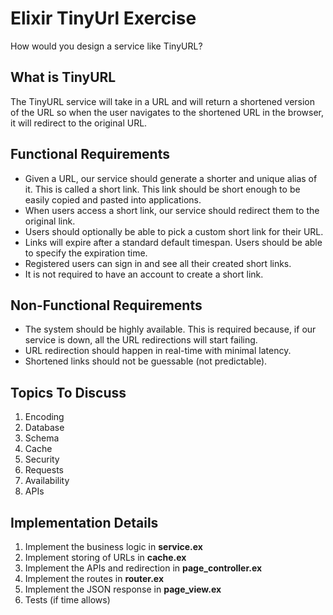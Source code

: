 # Elixir TinyUrl Exercise

How would you design a service like TinyURL?

## What is TinyURL

The TinyURL service will take in a URL and will return a shortened version of the URL so when the user navigates to the shortened URL in the browser, it will redirect to the original URL.

## Functional Requirements

- Given a URL, our service should generate a shorter and unique alias of it. This is called a short link. This link should be short enough to be easily copied and pasted into applications.
- When users access a short link, our service should redirect them to the original link.
- Users should optionally be able to pick a custom short link for their URL.
- Links will expire after a standard default timespan. Users should be able to specify the expiration time.
- Registered users can sign in and see all their created short links.
- It is not required to have an account to create a short link.

## Non-Functional Requirements

- The system should be highly available. This is required because, if our service is down, all the URL redirections will start failing.
- URL redirection should happen in real-time with minimal latency.
- Shortened links should not be guessable (not predictable).

## Topics To Discuss

1. Encoding
2. Database
3. Schema
4. Cache
5. Security
6. Requests
7. Availability
8. APIs

## Implementation Details

1. Implement the business logic in **service.ex**
2. Implement storing of URLs in **cache.ex**
3. Implement the APIs and redirection in **page_controller.ex**
4. Implement the routes in **router.ex**
5. Implement the JSON response in **page_view.ex**
6. Tests (if time allows)
